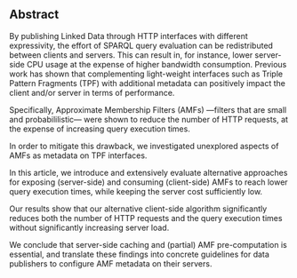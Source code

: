 ## Abstract
<!-- Context      -->
By publishing Linked Data through HTTP interfaces with different expressivity,
the effort of SPARQL query evaluation can be redistributed between clients and servers.
This can result in, for instance,
lower server-side CPU usage at the expense of higher bandwidth consumption.
Previous work has shown that complementing light-weight interfaces
such as Triple Pattern Fragments (TPF) with additional metadata
can positively impact the client and/or server in terms of performance.
<!-- Need         -->
Specifically, Approximate Membership Filters (AMFs)
—filters that are small and probabililistic—
were shown to reduce the number of HTTP requests,
at the expense of increasing query execution times.
<!-- Task         -->
In order to mitigate this drawback,
we investigated unexplored aspects of AMFs as metadata on TPF interfaces.
<!-- Object       -->
In this article, we introduce and extensively evaluate alternative approaches
for exposing (server-side) and consuming (client-side) AMFs
to reach lower query execution times, while keeping the server cost sufficiently low.
<!-- Findings     -->
Our results show that our alternative client-side algorithm significantly reduces
both the number of HTTP requests and the query execution times
without significantly increasing server load.
<!-- Conclusion   -->
We conclude that server-side caching and (partial) AMF pre-computation is essential,
and translate these findings into concrete guidelines for data publishers
to configure AMF metadata on their servers.
<!-- Perspectives -->
